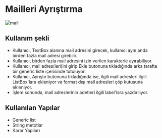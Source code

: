 # Mailleri Ayrıştırma



![mail](https://user-images.githubusercontent.com/13505194/68115729-265e9780-ff0a-11e9-81ae-51eaa39c21d2.png)


## Kullanım şekli
* Kullanıcı, TextBox alanına mail adresini girecek, kullanıcı aynı anda birden fazla mail adresi girebilir.
* Kullanıcı, birden fazla mail adresini izin verilen karakterle ayırabiliyor.
* Kullanıcı, mail adres(leri)ini girip Ekle butonuna tıkladığında arka tarafta bir generic liste içerisinde tutuluyor.
* Kullanıcı, Ayrıştır butonuna tıkladığında ise, ilgili mail adresleri ilgili ListBox'lara ekleniyor ve format dışı mail adresleri çöp kutusuna ekleniyor.
* İşlem sonunda, mail adreslerinin adetleri ilgili label'lara yazdırılıyor.

## Kullanılan Yapılar
* Generic list
* String metotlar
* Karar Yapıları
 
